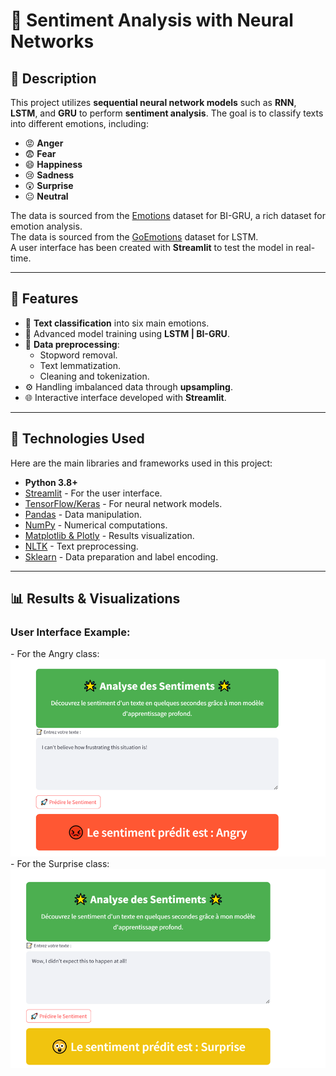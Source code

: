 <h1>🧠 Sentiment Analysis with Neural Networks</h1>

<h2>📌 Description</h2>
<p>
This project utilizes <b>sequential neural network models</b> such as <b>RNN</b>, <b>LSTM</b>, and <b>GRU</b> to perform <b>sentiment analysis</b>.  
The goal is to classify texts into different emotions, including:  
</p>
<ul>
  <li>😡 <b>Anger</b></li>
  <li>😨 <b>Fear</b></li>
  <li>😄 <b>Happiness</b></li>
  <li>😢 <b>Sadness</b></li>
  <li>😲 <b>Surprise</b></li>
  <li>😐 <b>Neutral</b></li>
</ul>
<p>
The data is sourced from the <a href="https://www.kaggle.com/datasets/nelgiriyewithana/emotions">Emotions</a> dataset for BI-GRU, a rich dataset for emotion analysis. </br> 
The data is sourced from the <a href="https://www.kaggle.com/datasets/debarshichanda/goemotions">GoEmotions</a> dataset for LSTM.</br>
A user interface has been created with <b>Streamlit</b> to test the model in real-time.</br>
</p>

---

<h2>🚀 Features</h2>
<ul>
  <li>🧪 <b>Text classification</b> into six main emotions.</li>
  <li>🧠 Advanced model training using <b>LSTM | BI-GRU</b>.</li>
  <li>🔄 <b>Data preprocessing</b>:
    <ul>
      <li>Stopword removal.</li>
      <li>Text lemmatization.</li>
      <li>Cleaning and tokenization.</li>
    </ul>
  </li>
  <li>⚙️ Handling imbalanced data through <b>upsampling</b>.</li>
  <li>🌐 Interactive interface developed with <b>Streamlit</b>.</li>
</ul>

---

<h2>📂 Technologies Used</h2>
<p>Here are the main libraries and frameworks used in this project:</p>
<ul>
  <li><b>Python 3.8+</b></li>
  <li><a href="https://streamlit.io/">Streamlit</a> - For the user interface.</li>
  <li><a href="https://www.tensorflow.org/">TensorFlow/Keras</a> - For neural network models.</li>
  <li><a href="https://pandas.pydata.org/">Pandas</a> - Data manipulation.</li>
  <li><a href="https://numpy.org/">NumPy</a> - Numerical computations.</li>
  <li><a href="https://plotly.com/python/">Matplotlib & Plotly</a> - Results visualization.</li>
  <li><a href="https://www.nltk.org/">NLTK</a> - Text preprocessing.</li>
  <li><a href="https://scikit-learn.org/">Sklearn</a> - Data preparation and label encoding.</li>
</ul>

---

<h2>📊 Results & Visualizations</h2>
<h3>User Interface Example:</h3>
- For the Angry class:  
  <img src="images/image.png" alt="Screenshot of the interface" width="600"/>  
- For the Surprise class:  
  <img src="images/image1.png" alt="Screenshot of the interface" width="600"/>
